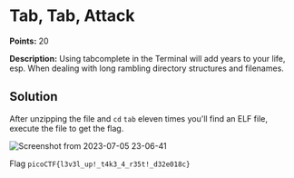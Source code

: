 # Tab, Tab, Attack

**Points:** 20

**Description:** Using tabcomplete in the Terminal will add years to your life, esp. When dealing with long rambling directory structures and filenames. 

## Solution 

After unzipping the file and `cd` `tab` eleven times you'll find an ELF file, execute the file to get the flag.


![Screenshot from 2023-07-05 23-06-41](https://github.com/HelsNetwork/CTF-writeups/assets/87879515/fc3f84a0-1e2e-4482-91a3-8a67ccf10381)


Flag 
`picoCTF{l3v3l_up!_t4k3_4_r35t!_d32e018c}`
